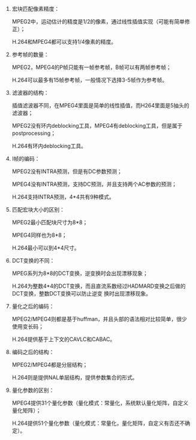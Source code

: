 1. 宏块匹配像素精度：

     MPEG2中，运动估计的精度是1/2的像素，通过线性插值实现（可能有简单修正）；

     H.264和MPEG4都可以支持1/4像素的精度。

2. 参考帧的数量：

     MPEG2，MPEG4的P帧只能有一帧参考帧，B帧可以有两帧参考帧；

     H.264可以最多有15帧参考帧，一般情况下选择3-5帧作为参考帧。

3. 滤波器的结构：

     插值滤波器不同，在MPEG4里面是简单的线性插值，而H264里面是5抽头的滤波器；

     MPEG2没有环内deblocking工具，MPEG4有deblocking工具，但是属于postprocessing；

     H.264有环内deblocking工具。


4. I帧的编码：

     MPEG2没有INTRA预测，但是有DC参数预测；

     MPEG4没有INTRA预测，支持DC预测，并且支持两个AC参数的预测；

     H.264支持INTRA预测，4*4共有9种模式。
     

5. 匹配宏块大小的区别：

     MPEG2最小匹配块尺寸为8*8；

     MPEG4同样也为8*8；

     H.264最小可以到4*4尺寸。
     

6. DCT变换的不同：

     MPEG系列为8*8的DCT变换，逆变换时会出现漂移现象；

     H.264为整数4*4的DCT变换，而且直流系数经过HADMARD变换之后做的DCT变换，整数DCT变换可以防止逆变 换时出现漂移现象。
     

7. 量化之后的编码：

     MPEG2/MPEG4则都是基于huffman，并且头部的语法相对比较简单，很少使用变长码；

     H.264提供基于上下文的CAVLC和CABAC。
     

8. 编码之后的结构：

     MPEG2/MPEG4都是分层结构；

     H.264则是提供NAL单层结构，提供参数集合的形式。
     

9. 量化参数的区别：

     MPEG4提供31个量化参数（量化模式：常量化，系统默认量化矩阵，自定义量化矩阵）；

     H.264提供51个量化参数（量化模式：常量化，量化矩阵，自定义有否还不确定）。
